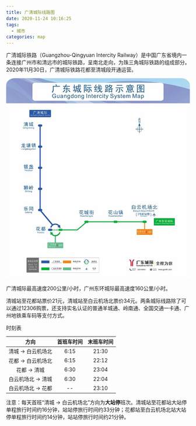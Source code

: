 ```yaml
---
title: 广清城际线路图
date: 2020-11-24 10:16:25
tags:
  - 城市
categories: map
---
```


广清城际铁路（Guangzhou-Qingyuan Intercity Railway）是中国广东省境内一条连接广州市和清远市的城际铁路，呈南北走向，为珠三角城际铁路的组成部分。2020年11月30日，广清城际铁路花都至清城段开通运营。

![](/images/map/guangdong-intercity-system-map.jpg)

广清城际最高速度200公里/小时，广州东环城际最高速度160公里/小时。

清城站至花都站票价21元，清城站至白云机场北票价34元。两条城际线路除了可以通过12306购票，还支持实名认证的普通羊城通、岭南通、全国交通一卡通、广州地铁乘车码等支付方式。

时刻表

|        方向        | 首班车时间 | 末班车时间 |
| :----------------: | :--------: | :--------: |
| 清城 -> 白云机场北 |    6:15    |   21:30    |
| 花都 -> 白云机场北 |    6:15    |   22:12    |
|    花都 -> 清城    |    6:30    |   23:04    |
| 白云机场北 -> 清城 |    6:30    |   22:04    |
| 白云机场北 -> 花都 |     --     |   23:10    |

注意：每天首班“清城 -> 白云机场北”方向为**大站停**班次。清城站至花都站大站停单程旅行时间约16分钟，站站停旅行时间约33分钟；花都站至白云机场北站大站停单程旅行时间约14分钟，站站停旅行时间约21分钟。

